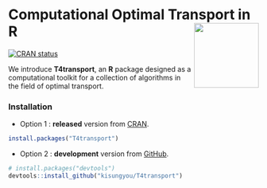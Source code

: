 
<!-- README.md is generated from README.Rmd. Please edit that file -->

# Computational Optimal Transport in R <a href='https://www.kisungyou.com/T4transport/'><img src='man/figures/logo.png' align="right" width="130" /></a>

<!-- badges: start -->

[![CRAN
status](https://www.r-pkg.org/badges/version/T4transport)](https://CRAN.R-project.org/package=T4transport)
<!-- badges: end -->

We introduce **T4transport**, an **R** package designed as a
computational toolkit for a collection of algorithms in the field of
optimal transport.

### Installation

- Option 1 : **released** version from
  [CRAN](https://CRAN.R-project.org).

``` r
install.packages("T4transport")
```

- Option 2 : **development** version from [GitHub](https://github.com/).

``` r
# install.packages("devtools")
devtools::install_github("kisungyou/T4transport")
```
